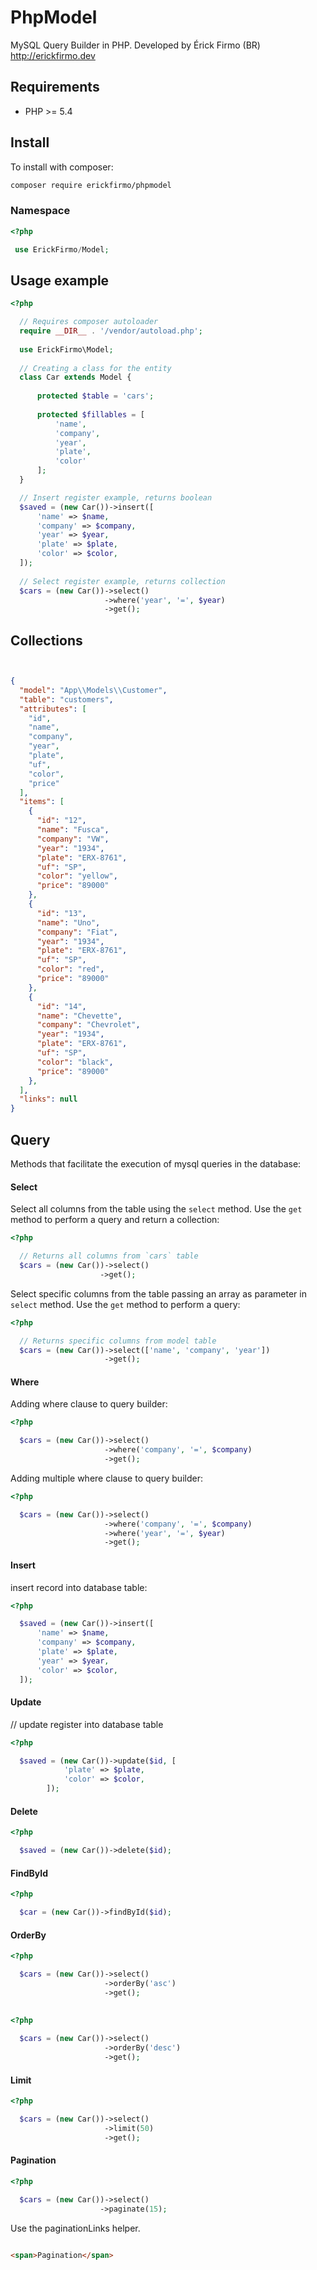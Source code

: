 # PhpModel
 MySQL Query Builder in PHP. Developed by Érick Firmo (BR) http://erickfirmo.dev
 
## Requirements
- PHP >= 5.4

## Install
To install with composer:

```sh
composer require erickfirmo/phpmodel
```

### Namespace

```php
<?php

 use ErickFirmo/Model;

```

## Usage example
```php
<?php

  // Requires composer autoloader
  require __DIR__ . '/vendor/autoload.php';
  
  use ErickFirmo\Model;
  
  // Creating a class for the entity
  class Car extends Model {
      
      protected $table = 'cars';
      
      protected $fillables = [
          'name',
          'company',
          'year',
          'plate',
          'color'
      ];
  }

  // Insert register example, returns boolean
  $saved = (new Car())->insert([
      'name' => $name,
      'company' => $company,
      'year' => $year,
      'plate' => $plate,
      'color' => $color,
  ]);
  
  // Select register example, returns collection
  $cars = (new Car())->select()
                     ->where('year', '=', $year)
                     ->get();

```
## Collections

```json


{
  "model": "App\\Models\\Customer",
  "table": "customers",
  "attributes": [
    "id",
    "name",
    "company",
    "year",
    "plate",
    "uf",
    "color",
    "price"
  ],
  "items": [
    {
      "id": "12",
      "name": "Fusca",
      "company": "VW",
      "year": "1934",
      "plate": "ERX-8761",
      "uf": "SP",
      "color": "yellow",
      "price": "89000"
    },
    {
      "id": "13",
      "name": "Uno",
      "company": "Fiat",
      "year": "1934",
      "plate": "ERX-8761",
      "uf": "SP",
      "color": "red",
      "price": "89000"
    },
    {
      "id": "14",
      "name": "Chevette",
      "company": "Chevrolet",
      "year": "1934",
      "plate": "ERX-8761",
      "uf": "SP",
      "color": "black",
      "price": "89000"
    },
  ],
  "links": null
}


```


## Query
Methods that facilitate the execution of mysql queries in the database:

#### Select

Select all columns from the table using the `select` method. Use the `get` method to perform a query and return a collection:
```php
<?php

  // Returns all columns from `cars` table
  $cars = (new Car())->select()
                    ->get();

```

Select specific columns from the table passing an array as parameter in `select` method. Use the `get` method to perform a query:
```php
<?php

  // Returns specific columns from model table
  $cars = (new Car())->select(['name', 'company', 'year'])
                     ->get();

```

#### Where

Adding where clause to query builder:
```php
<?php

  $cars = (new Car())->select()
                     ->where('company', '=', $company)
                     ->get();

```

Adding multiple where clause to query builder:
```php
<?php

  $cars = (new Car())->select()
                     ->where('company', '=', $company)
                     ->where('year', '=', $year)
                     ->get();

```

#### Insert
insert record into database table:

```php
<?php

  $saved = (new Car())->insert([
      'name' => $name,
      'company' => $company,
      'plate' => $plate,
      'year' => $year,
      'color' => $color,
  ]);

```

#### Update
// update register into database table
```php
<?php

  $saved = (new Car())->update($id, [
            'plate' => $plate,
            'color' => $color,
        ]);

```

#### Delete
```php
<?php

  $saved = (new Car())->delete($id);

```

#### FindById
```php
<?php

  $car = (new Car())->findById($id);


```

#### OrderBy
```php
<?php

  $cars = (new Car())->select()
                     ->orderBy('asc')
                     ->get();
                     
```

```php
<?php
                   
  $cars = (new Car())->select()
                     ->orderBy('desc')
                     ->get();

```

#### Limit
```php
<?php

  $cars = (new Car())->select()
                     ->limit(50)
                     ->get();

```
#### Pagination
```php
<?php

  $cars = (new Car())->select()
                    ->paginate(15);


```

Use the paginationLinks helper.

```html

<span>Pagination</span>


```





<!-- Relationships -->

<!-- Exceptions -->


<!--## License -->

<!--<a href="https://erickfirmo.dev" target="_blank">Érick Firmo</a>-->

